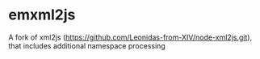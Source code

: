 emxml2js
========

A fork of xml2js (https://github.com/Leonidas-from-XIV/node-xml2js.git), that includes additional namespace processing